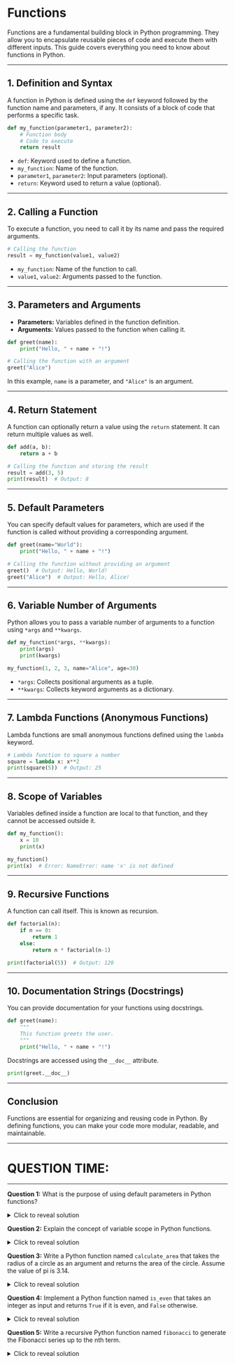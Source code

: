# Functions

Functions are a fundamental building block in Python programming. They allow you to encapsulate reusable pieces of code and execute them with different inputs. This guide covers everything you need to know about functions in Python.

---

## 1. Definition and Syntax

A function in Python is defined using the `def` keyword followed by the function name and parameters, if any. It consists of a block of code that performs a specific task.

```python
def my_function(parameter1, parameter2):
    # Function body
    # Code to execute
    return result
```

- `def`: Keyword used to define a function.
- `my_function`: Name of the function.
- `parameter1`, `parameter2`: Input parameters (optional).
- `return`: Keyword used to return a value (optional).

---

## 2. Calling a Function

To execute a function, you need to call it by its name and pass the required arguments.

```python
# Calling the function
result = my_function(value1, value2)
```

- `my_function`: Name of the function to call.
- `value1`, `value2`: Arguments passed to the function.

---

## 3. Parameters and Arguments

- **Parameters:** Variables defined in the function definition.
- **Arguments:** Values passed to the function when calling it.

```python
def greet(name):
    print("Hello, " + name + "!")

# Calling the function with an argument
greet("Alice")
```

In this example, `name` is a parameter, and `"Alice"` is an argument.

---

## 4. Return Statement

A function can optionally return a value using the `return` statement. It can return multiple values as well.

```python
def add(a, b):
    return a + b

# Calling the function and storing the result
result = add(3, 5)
print(result)  # Output: 8
```

---

## 5. Default Parameters

You can specify default values for parameters, which are used if the function is called without providing a corresponding argument.

```python
def greet(name="World"):
    print("Hello, " + name + "!")

# Calling the function without providing an argument
greet()  # Output: Hello, World!
greet("Alice")  # Output: Hello, Alice!
```

---

## 6. Variable Number of Arguments

Python allows you to pass a variable number of arguments to a function using `*args` and `**kwargs`.

```python
def my_function(*args, **kwargs):
    print(args)
    print(kwargs)

my_function(1, 2, 3, name="Alice", age=30)
```

- `*args`: Collects positional arguments as a tuple.
- `**kwargs`: Collects keyword arguments as a dictionary.

---

## 7. Lambda Functions (Anonymous Functions)

Lambda functions are small anonymous functions defined using the `lambda` keyword.

```python
# Lambda function to square a number
square = lambda x: x**2
print(square(5))  # Output: 25
```

---

## 8. Scope of Variables

Variables defined inside a function are local to that function, and they cannot be accessed outside it.

```python
def my_function():
    x = 10
    print(x)

my_function()
print(x)  # Error: NameError: name 'x' is not defined
```

---

## 9. Recursive Functions

A function can call itself. This is known as recursion.

```python
def factorial(n):
    if n == 0:
        return 1
    else:
        return n * factorial(n-1)

print(factorial(5))  # Output: 120
```

---

## 10. Documentation Strings (Docstrings)

You can provide documentation for your functions using docstrings.

```python
def greet(name):
    """
    This function greets the user.
    """
    print("Hello, " + name + "!")
```

Docstrings are accessed using the `__doc__` attribute.

```python
print(greet.__doc__)
```

---

## Conclusion

Functions are essential for organizing and reusing code in Python. By defining functions, you can make your code more modular, readable, and maintainable.

---

# QUESTION TIME:

---

**Question 1:**
What is the purpose of using default parameters in Python functions?

<details>
<summary>Click to reveal solution</summary>

**Answer:**
Default parameters in Python functions allow you to specify a default value for a parameter, which is used if the function is called without providing a corresponding argument for that parameter. This provides flexibility and allows the function to be called with fewer arguments in certain cases.
</details>

**Question 2:**
Explain the concept of variable scope in Python functions.

<details>
<summary>Click to reveal solution</summary>

**Answer:**
Variable scope refers to the visibility of variables within a program. In Python functions, variables defined inside the function are local to that function and cannot be accessed outside of it. However, variables defined outside of any function (global variables) can be accessed from within functions.
</details>

**Question 3:**
Write a Python function named `calculate_area` that takes the radius of a circle as an argument and returns the area of the circle. Assume the value of pi is 3.14.

<details>
<summary>Click to reveal solution</summary>

**Answer:**
```python
def calculate_area(radius):
    return 3.14 * radius ** 2
```
</details>

**Question 4:**
Implement a Python function named `is_even` that takes an integer as input and returns `True` if it is even, and `False` otherwise.

<details>
<summary>Click to reveal solution</summary>

**Answer:**
```python
def is_even(n):
    return n % 2 == 0
```
</details>

**Question 5:**
Write a recursive Python function named `fibonacci` to generate the Fibonacci series up to the nth term.

<details>
<summary>Click to reveal solution</summary>

**Answer:**
```python
def fibonacci(n):
    if n <= 1:
        return n
    else:
        return fibonacci(n-1) + fibonacci(n-2)
```
</details>

